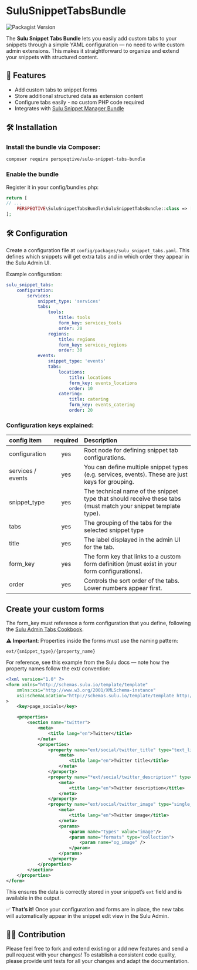 # SuluSnippetTabsBundle
![Packagist Version](https://img.shields.io/packagist/v/perspeqtive/sulu-snippet-tabs-bundle)

The **Sulu Snippet Tabs Bundle** lets you easily add custom tabs to your snippets through a simple YAML configuration — no need to write custom admin extensions. This makes it straightforward to organize and extend your snippets with structured content.

## 🚀 Features
- Add custom tabs to snippet forms
- Store additional structured data as extension content
- Configure tabs easily - no custom PHP code required
- Integrates with [Sulu Snippet Manager Bundle](https://github.com/perspeqtive/sulu-snippet-tabs-bundle)

## 🛠️ Installation
### Install the bundle via Composer:

```bash
composer require perspeqtive/sulu-snippet-tabs-bundle
```

### Enable the bundle

Register it in your config/bundles.php:

```php
return [
// ...
    PERSPEQTIVE\SuluSnippetTabsBundle\SuluSnippetTabsBundle::class => ['all' => true],
];
```

## 🛠️ Configuration
Create a configuration file at `config/packages/sulu_snippet_tabs.yaml`.
This defines which snippets will get extra tabs and in which order they appear in the Sulu Admin UI.

Example configuration:
```yaml
sulu_snippet_tabs:
    configuration:
        services:
            snippet_type: 'services'
            tabs:
                tools:
                    title: tools
                    form_key: services_tools
                    order: 20
                regions:
                    title: regions
                    form_key: services_regions
                    order: 30
            events:
                snippet_type: 'events'
                tabs:
                    locations:
                        title: locations
                        form_key: events_locations
                        order: 10
                    catering:
                        title: catering
                        form_key: events_catering
                        order: 20
```

### Configuration keys explained:
| config item       | required | Description                                                                                                     |
|:------------------|:--------:|:----------------------------------------------------------------------------------------------------------------|
| configuration     |   yes    | Root node for defining snippet tab configurations.                                                              |
| services / events |   yes    | You can define multiple snippet types (e.g. services, events). These are just keys for grouping.                |
| snippet_type      |   yes    | The technical name of the snippet type that should receive these tabs (must match your snippet template type).  |
| tabs              |   yes    | The grouping of the tabs for the selected snippet type                                                          |
| title             |   yes    | The label displayed in the admin UI for the tab.                                                                |
| form_key          |   yes    | The form key that links to a custom form definition (must exist in your form configurations).                   |
| order             |   yes    | Controls the sort order of the tabs. Lower numbers appear first.                                                |


## Create your custom forms
The form_key must reference a form configuration that you define, following the [Sulu Admin Tabs Cookbook](https://docs.sulu.io/en/2.5/cookbook/add-admin-tabs.html).

⚠️ **Important**: 
Properties inside the forms must use the naming pattern:

```
ext/{snippet_type}/{property_name}
```

For reference, see this example from the Sulu docs — note how the property names follow the ext/ convention:

```xml
<?xml version="1.0" ?>
<form xmlns="http://schemas.sulu.io/template/template"
    xmlns:xsi="http://www.w3.org/2001/XMLSchema-instance"
    xsi:schemaLocation="http://schemas.sulu.io/template/template http://schemas.sulu.io/template/form-1.0.xsd"
>
    <key>page_socials</key>

    <properties>
        <section name="twitter">
            <meta>
                <title lang="en">Twitter</title>
            </meta>
            <properties>
                <property name="ext/social/twitter_title" type="text_line">❗️
                    <meta>
                        <title lang="en">Twitter title</title>
                    </meta>
                </property>
                <property name="*ext/social/twitter_description*" type="text_line">❗️
                    <meta>
                        <title lang="en">Twitter description</title>
                    </meta>
                </property>
                <property name="ext/social/twitter_image" type="single_media_selection">❗
                    <meta>
                        <title lang="en">Twitter image</title>
                    </meta>
                    <params>
                        <param name="types" value="image"/>
                        <param name="formats" type="collection">
                            <param name="og_image" />
                        </param>
                    </params>
                </property>
            </properties>
        </section>
    </properties>
</form>
```
This ensures the data is correctly stored in your snippet’s `ext` field and is available in the output.

✅ **That’s it!** Once your configuration and forms are in place, the new tabs will automatically appear in the snippet edit view in the Sulu Admin.

## 👩‍🍳 Contribution

Please feel free to fork and extend existing or add new features and send a pull request with your changes! To establish a consistent code quality, please provide unit tests for all your changes and adapt the documentation.
